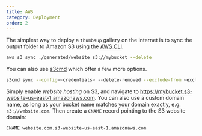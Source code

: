 ```yaml
---
title: AWS
category: Deployment
order: 2
---
```


The simplest way to deploy a `thumbsup` gallery on the internet is to sync
the output folder to Amazon S3 using the [AWS CLI](http://aws.amazon.com/cli/).

```bash
aws s3 sync ./generated/website s3://mybucket --delete
```

You can also use [s3cmd](http://s3tools.org/) which offer a few more options.

```bash
s3cmd sync --config=<credentials> --delete-removed --exclude-from <exclude-file> ./generated/website/ s3://mybucket/
```

Simply enable *website hosting* on S3, and navigate to https://mybucket.s3-website-us-east-1.amazonaws.com.
You can also use a custom domain name, as long as your bucket name matches your domain exactly, e.g. `s3://website.com`.
Then create a `CNAME` record pointing to the S3 website domain:

```
CNAME website.com.s3-website-us-east-1.amazonaws.com
```
